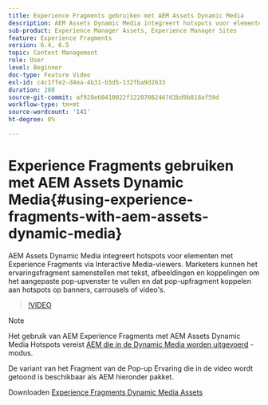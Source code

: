 ```yaml
---
title: Experience Fragments gebruiken met AEM Assets Dynamic Media
description: AEM Assets Dynamic Media integreert hotspots voor elementen met Experience Fragments via Interactive Media-viewers. Marketers kunnen het ervaringsfragment samenstellen met tekst, afbeeldingen en koppelingen om het aangepaste pop-upvenster te vullen en dat pop-upfragment koppelen aan hotspots op banners, carrousels of video's.
sub-product: Experience Manager Assets, Experience Manager Sites
feature: Experience Fragments
version: 6.4, 6.5
topic: Content Management
role: User
level: Beginner
doc-type: Feature Video
exl-id: c4c1ffe2-d4ea-4b31-b5d5-132fba9d2633
duration: 288
source-git-commit: af928e60410022f12207082467d3bd9b818af59d
workflow-type: tm+mt
source-wordcount: '141'
ht-degree: 0%

---
```


# Experience Fragments gebruiken met AEM Assets Dynamic Media{#using-experience-fragments-with-aem-assets-dynamic-media}

AEM Assets Dynamic Media integreert hotspots voor elementen met Experience Fragments via Interactive Media-viewers. Marketers kunnen het ervaringsfragment samenstellen met tekst, afbeeldingen en koppelingen om het aangepaste pop-upvenster te vullen en dat pop-upfragment koppelen aan hotspots op banners, carrousels of video&#39;s.

>[!VIDEO](https://video.tv.adobe.com/v/22115?quality=12&learn=on)

>[!NOTE]
>
>Het gebruik van AEM Experience Fragments met AEM Assets Dynamic Media Hotspots vereist [AEM die in de Dynamic Media worden uitgevoerd](https://experienceleague.adobe.com/docs/) -modus.

De variant van het Fragment van de Pop-up Ervaring die in de video wordt getoond is beschikbaar als AEM hieronder pakket.

Downloaden [Experience Fragments Dynamic Media Assets](assets/experience-fragmentsdynamic-mediaassets-100.zip)
